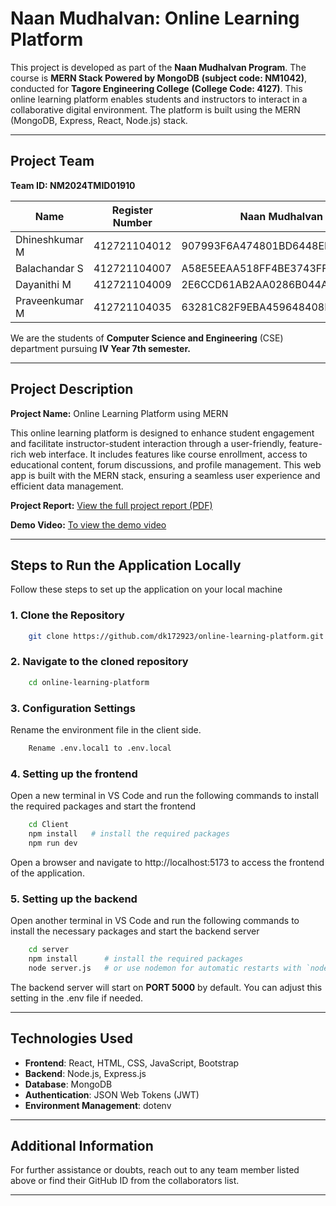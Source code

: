 # Naan Mudhalvan: Online Learning Platform

This project is developed as part of the **Naan Mudhalvan Program**. The course is **MERN Stack Powered by MongoDB** **(subject code: NM1042)**, conducted for **Tagore Engineering College** **(College Code: 4127)**. This online learning platform enables students and instructors to interact in a collaborative digital environment. The platform is built using the MERN (MongoDB, Express, React, Node.js) stack.

---

## Project Team

<!-- | Name             | Register Number | Departemnt and Class    |Naan Mudhalvan ID                          |
|------------------|-----------------|-------------------------|-------------------------------------------|
| Dhineshkumar M   | 412721104012    | B.E CSE IV Year 7th Sem | 907993F6A474801BD6448EB4374621E5          |
| Balachandar S    | 412721104007    | B.E CSE IV Year 7th Sem | A58E5EEAA518FF4BE3743FF4DEA696D0          |
| Dayanithi M      | 412721104009    | B.E CSE IV Year 7th Sem | 2E6CCD61AB2AA0286B044A5C1C459B47          |
| Praveenkumar M   | 412721104035    | B.E CSE IV Year 7th Sem | 63281C82F9EBA459648408F0CF6E29E9          | -->

****Team ID: NM2024TMID01910****

| Name             | Register Number | Naan Mudhalvan ID                         |
|------------------|-----------------|-------------------------------------------|
| Dhineshkumar M   | 412721104012    | 907993F6A474801BD6448EB4374621E5          |
| Balachandar S    | 412721104007    | A58E5EEAA518FF4BE3743FF4DEA696D0          |
| Dayanithi M      | 412721104009    | 2E6CCD61AB2AA0286B044A5C1C459B47          |
| Praveenkumar M   | 412721104035    | 63281C82F9EBA459648408F0CF6E29E9          |

We are the students of **Computer Science and Engineering** (CSE) department pursuing **IV Year 7th semester.**

---


## Project Description

**Project Name:** Online Learning Platform using MERN

This online learning platform is designed to enhance student engagement and facilitate instructor-student interaction through a user-friendly, feature-rich web interface. It includes features like course enrollment, access to educational content, forum discussions, and profile management. This web app is built with the MERN stack, ensuring a seamless user experience and efficient data management.


**Project Report:** [View the full project report (PDF)](https://drive.google.com/file/d/1PmW2WtsXFNF1TOFmNXbiZQNHNTWy4K3d/view?usp=drive_link)

**Demo Video:** [To view the demo video](https://drive.google.com/file/d/1Uxsi-6nVnCJHkIMTg7CFQtv2fTrNtNdR/view)

---

## Steps to Run the Application Locally

Follow these steps to set up the application on your local machine

### 1. Clone the Repository

```bash
    git clone https://github.com/dk172923/online-learning-platform.git
```

### 2. Navigate to the cloned repository

```bash 
    cd online-learning-platform
```

### 3. Configuration Settings
Rename the environment file in the client side.
```bash
    Rename .env.local1 to .env.local
```

### 4. Setting up the frontend
Open a new terminal in VS Code and run the following commands to install the required packages and start the frontend

```bash
    cd Client
    npm install   # install the required packages
    npm run dev
```
Open a browser and navigate to http://localhost:5173 to access the frontend of the application.

### 5. Setting up the backend
Open another terminal in VS Code and run the following commands to install the necessary packages and start the backend server

```bash 
    cd server
    npm install      # install the required packages
    node server.js   # or use nodemon for automatic restarts with `nodemon server.js`
```
The backend server will start on **PORT 5000** by default. You can adjust this setting in the .env file if needed.

---

## Technologies Used

- **Frontend**: React, HTML, CSS, JavaScript, Bootstrap
- **Backend**: Node.js, Express.js
- **Database**: MongoDB
- **Authentication**: JSON Web Tokens (JWT)
- **Environment Management**: dotenv

---

## Additional Information

For further assistance or doubts, reach out to any team member listed above or find their GitHub ID from the collaborators list.

---
